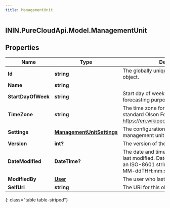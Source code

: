 ```yaml
---
title: ManagementUnit
---
```

## ININ.PureCloudApi.Model.ManagementUnit

## Properties

|Name | Type | Description | Notes|
|------------ | ------------- | ------------- | -------------|
| **Id** | **string** | The globally unique identifier for the object. | [optional] |
| **Name** | **string** |  | [optional] |
| **StartDayOfWeek** | **string** | Start day of week for scheduling and forecasting purposes | [optional] |
| **TimeZone** | **string** | The time zone for the management unit in standard Olson Format (See https://en.wikipedia.org/wiki/Tz_database) | [optional] |
| **Settings** | [**ManagementUnitSettings**](ManagementUnitSettings.html) | The configuration settings for this management unit | [optional] |
| **Version** | **int?** | The version of the underlying entity | |
| **DateModified** | **DateTime?** | The date and time at which this entity was last modified. Date time is represented as an ISO-8601 string. For example: yyyy-MM-ddTHH:mm:ss.SSSZ | [optional] |
| **ModifiedBy** | [**User**](User.html) | The user who last modified this entity | [optional] |
| **SelfUri** | **string** | The URI for this object | [optional] |
{: class="table table-striped"}



